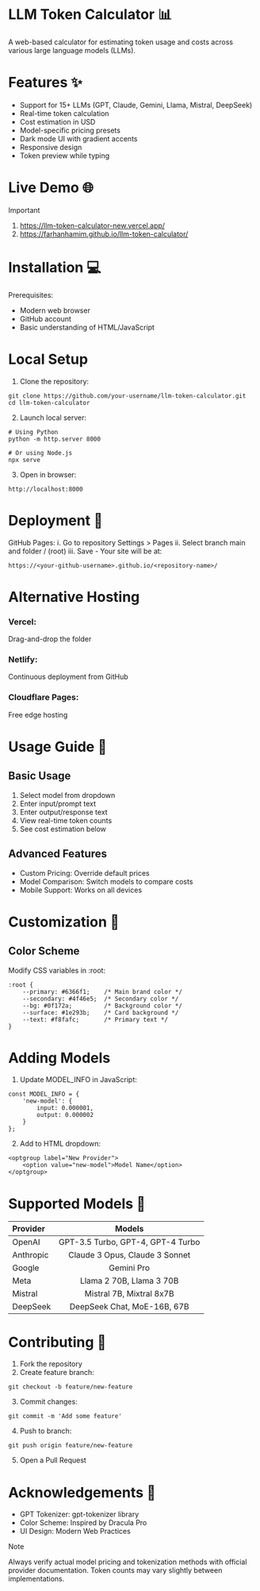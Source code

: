 # LLM Token Calculator 📊
A web-based calculator for estimating token usage and costs across various large language models (LLMs).

# Features ✨
- Support for 15+ LLMs (GPT, Claude, Gemini, Llama, Mistral, DeepSeek)
- Real-time token calculation
- Cost estimation in USD
- Model-specific pricing presets
- Dark mode UI with gradient accents
- Responsive design
- Token preview while typing

# Live Demo 🌐
> [!IMPORTANT]
> 1. https://llm-token-calculator-new.vercel.app/
> 2. https://farhanhamim.github.io/llm-token-calculator/

# Installation 💻
Prerequisites:
* Modern web browser
* GitHub account
* Basic understanding of HTML/JavaScript

# Local Setup

1. Clone the repository:

```
git clone https://github.com/your-username/llm-token-calculator.git
cd llm-token-calculator
```

2. Launch local server:

```
# Using Python
python -m http.server 8000

# Or using Node.js
npx serve
```

3. Open in browser:

```
http://localhost:8000
```

# Deployment 🚀
GitHub Pages:
i. Go to repository Settings > Pages
ii. Select branch main and folder / (root)
iii. Save - Your site will be at:

```
https://<your-github-username>.github.io/<repository-name>/
```

# Alternative Hosting
### Vercel:
Drag-and-drop the folder
### Netlify:
Continuous deployment from GitHub
### Cloudflare Pages:
Free edge hosting

# Usage Guide 📖
## Basic Usage
1. Select model from dropdown
2. Enter input/prompt text
3. Enter output/response text
4. View real-time token counts
5. See cost estimation below

## Advanced Features
* Custom Pricing: Override default prices
* Model Comparison: Switch models to compare costs
* Mobile Support: Works on all devices

# Customization 🎨
## Color Scheme
Modify CSS variables in :root:
```
:root {
    --primary: #6366f1;    /* Main brand color */
    --secondary: #4f46e5;  /* Secondary color */
    --bg: #0f172a;         /* Background color */
    --surface: #1e293b;    /* Card background */
    --text: #f8fafc;       /* Primary text */
}
```
# Adding Models
1. Update MODEL_INFO in JavaScript:
```
const MODEL_INFO = {
    'new-model': { 
        input: 0.000001, 
        output: 0.000002 
    }
};
```
2. Add to HTML dropdown:
```
<optgroup label="New Provider">
    <option value="new-model">Model Name</option>
</optgroup>
```

# Supported Models 🤖
| Provider | Models | 
| :---- | :----: |
| OpenAI | GPT-3.5 Turbo, GPT-4, GPT-4 Turbo |
| Anthropic | Claude 3 Opus, Claude 3 Sonnet |
| Google | Gemini Pro |
| Meta | Llama 2 70B, Llama 3 70B |
| Mistral |	Mistral 7B, Mixtral 8x7B |
| DeepSeek | DeepSeek Chat, MoE-16B, 67B |

# Contributing 🤝
1. Fork the repository
2. Create feature branch:
```
git checkout -b feature/new-feature
```
3. Commit changes:
```
git commit -m 'Add some feature'
```
4. Push to branch:
```
git push origin feature/new-feature
```
5. Open a Pull Request

# Acknowledgements 🙏
* GPT Tokenizer: gpt-tokenizer library
* Color Scheme: Inspired by Dracula Pro
* UI Design: Modern Web Practices

> [!NOTE]
> Always verify actual model pricing and tokenization methods with official provider documentation. Token counts may vary slightly between implementations.

